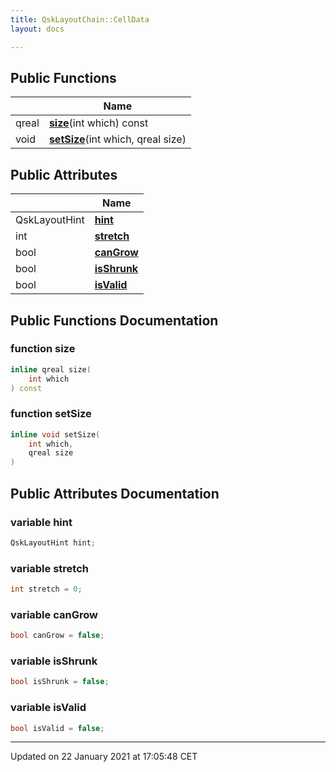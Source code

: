 ```yaml
---
title: QskLayoutChain::CellData
layout: docs

---
```





## Public Functions

|                | Name           |
| -------------- | -------------- |
| qreal | **[size](/docs/classes/class_qsk_layout_chain_1_1_cell_data/#function-size)**(int which) const |
| void | **[setSize](/docs/classes/class_qsk_layout_chain_1_1_cell_data/#function-setsize)**(int which, qreal size) |

## Public Attributes

|                | Name           |
| -------------- | -------------- |
| QskLayoutHint | **[hint](/docs/classes/class_qsk_layout_chain_1_1_cell_data/#variable-hint)**  |
| int | **[stretch](/docs/classes/class_qsk_layout_chain_1_1_cell_data/#variable-stretch)**  |
| bool | **[canGrow](/docs/classes/class_qsk_layout_chain_1_1_cell_data/#variable-cangrow)**  |
| bool | **[isShrunk](/docs/classes/class_qsk_layout_chain_1_1_cell_data/#variable-isshrunk)**  |
| bool | **[isValid](/docs/classes/class_qsk_layout_chain_1_1_cell_data/#variable-isvalid)**  |

## Public Functions Documentation

### function size

```cpp
inline qreal size(
    int which
) const
```


### function setSize

```cpp
inline void setSize(
    int which,
    qreal size
)
```


## Public Attributes Documentation

### variable hint

```cpp
QskLayoutHint hint;
```


### variable stretch

```cpp
int stretch = 0;
```


### variable canGrow

```cpp
bool canGrow = false;
```


### variable isShrunk

```cpp
bool isShrunk = false;
```


### variable isValid

```cpp
bool isValid = false;
```


-------------------------------

Updated on 22 January 2021 at 17:05:48 CET